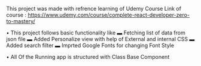 This project was made with refrence learning of Udemy Course Link of course : https://www.udemy.com/course/complete-react-developer-zero-to-mastery/

 • This project follows basic functionality like 
 ▬ Fetching list of data from json file
 ▬ Added Personalize view with help of External and internal CSS
 ▬ Added search filter
 ▬ Imprted Google Fonts for changing Font Style

 • All Of the Running app is structured with Class Base Component


